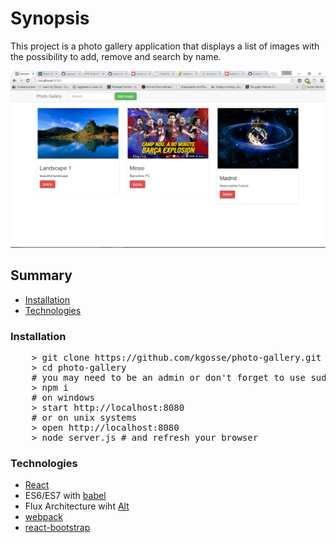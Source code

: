 # Synopsis
This project is a photo gallery application that displays a list of images with the possibility to add, remove and search by name.

![alt text][gallery]

[gallery]: gallery.png "Photo-Gallery"

## Summary

* [Installation](#installation)
* [Technologies](#technologies)

### Installation

<pre>
    > git clone https://github.com/kgosse/photo-gallery.git
    > cd photo-gallery
    # you may need to be an admin or don't forget to use sudo
    > npm i
    # on windows
    > start http://localhost:8080
    # or on unix systems
    > open http://localhost:8080
    > node server.js # and refresh your browser
</pre>

### Technologies

* [React](https://facebook.github.io/react/)
* ES6/ES7 with [babel](http://babeljs.io/)
* Flux Architecture wiht [Alt](http://alt.js.org/)
* [webpack](https://webpack.github.io/)
* [react-bootstrap](https://react-bootstrap.github.io/)

